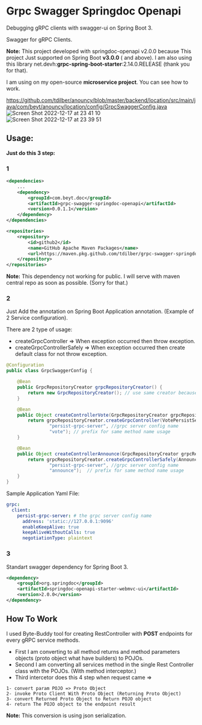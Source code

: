 # Grpc Swagger Springdoc Openapi

Debugging gRPC clients with swagger-ui on Spring Boot 3.

Swagger for gRPC Clients.

**Note:** This project developed with springdoc-openapi v2.0.0 because This project Just supported on Spring Boot **v3.0.0** (
and above). I am also using this library net.devh:**grpc-spring-boot-starter**:2.14.0.RELEASE (thank you for that).

I am using on my open-source **microservice project**. You can see how to work.

https://github.com/tdilber/anouncy/blob/master/backend/location/src/main/java/com/beyt/anouncy/location/config/GrpcSwaggerConfig.java
![Screen Shot 2022-12-17 at 23 41 10](https://user-images.githubusercontent.com/10117616/208265307-b96f147d-8880-4531-8ba8-ee04373def8d.png)
![Screen Shot 2022-12-17 at 23 39 51](https://user-images.githubusercontent.com/10117616/208265285-abc44251-2f77-45d7-914d-0fb469a45e55.png)

## Usage:

**Just do this 3 step:**

### 1

```xml
<dependencies>
    ...
    <dependency>
        <groupId>com.beyt.doc</groupId>
        <artifactId>grpc-swagger-springdoc-openapi</artifactId>
        <version>0.0.1.1</version>
    </dependency>
</dependencies>

<repositories>
    <repository>
        <id>github2</id>
        <name>GitHub Apache Maven Packages</name>
        <url>https://maven.pkg.github.com/tdilber/grpc-swagger-springdoc-openapi</url>
    </repository>
</repositories>
```

**Note:** This dependency not working for public. I will serve with maven central repo as soon as possible. (Sorry for
that.)

### 2

Just Add the annotation on Spring Boot Application annotation.
(Example of 2 Service configuration).

There are 2 type of usage:

- createGrpcController => When exception occurred then throw exception.
- createGrpcControllerSafely => When exception occurred then create default class for not throw exception.

```java
@Configuration
public class GrpcSwaggerConfig {

    @Bean
    public GrpcRepositoryCreator grpcRepositoryCreator() {
        return new GrpcRepositoryCreator(); // use same creator because when same parameter classes usage will not create more than one. 
    }

    @Bean
    public Object createControllerVote(GrpcRepositoryCreator grpcRepositoryCreator) {
        return grpcRepositoryCreator.createGrpcController(VotePersistServiceGrpc.VotePersistServiceBlockingStub.class, //Grpc Stub Class 
                "persist-grpc-server", //grpc server config name
                "vote"); // prefix for same method name usage
    }

    @Bean
    public Object createControllerAnnounce(GrpcRepositoryCreator grpcRepositoryCreator) {
        return grpcRepositoryCreator.createGrpcControllerSafely(AnnouncePersistServiceGrpc.AnnouncePersistServiceBlockingStub.class, //Grpc Stub Class
                "persist-grpc-server", //grpc server config name
                "announce");  // prefix for same method name usage
    }
}
```

Sample Application Yaml File:

```yaml
grpc:
  client:
    persist-grpc-server: # the grpc server config name
      address: 'static://127.0.0.1:9096'
      enableKeepAlive: true
      keepAliveWithoutCalls: true
      negotiationType: plaintext
```

### 3

Standart swagger dependency for Spring Boot 3.

```xml
<dependency>
    <groupId>org.springdoc</groupId>
    <artifactId>springdoc-openapi-starter-webmvc-ui</artifactId>
    <version>2.0.0</version>
</dependency>
```

## How To Work

I used Byte-Buddy tool for creating RestController with **POST** endpoints for every gRPC service methods.

- First I am converting to all method returns and method parameters objects (proto object what have builders) to POJOs.
- Second I am converting all services method in the single Rest Controller class with the POJOs. (With method
  interceptor.)
- Third intercetor does this 4 step when request came =>

```
1- convert param POJO => Proto Object
2- invoke Proto Client With Proto Object (Returning Proto Object)
3- convert Returned Proto Object to Return POJO object
4- return The POJO object to the endpoint result
```

**Note:** This conversion is using json serialization. 

